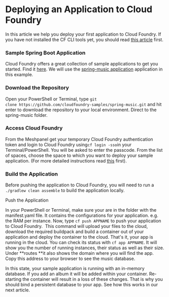 # Deploying an Application to Cloud Foundry

In this article we help you deploy your first application to Cloud Foundry. If you have not installed the CF CLI tools yet, you should read [this article](https://support.meshcloud.io/hc/en-us/categories/115000588869-Getting-Started) first.

### Sample Spring Boot Application

Cloud Foundry offers a great collection of sample applications to get you started. Find it [here](https://github.com/cloudfoundry-samples). We will use the [spring-music application](https://github.com/cloudfoundry-samples/spring-music) application in this example.

### Download the Repository

Open your PowerShell or Terminal, type `git clone https://github.com/cloudfoundry-samples/spring-music.git` and hit enter to download the repository to your local environment. Direct to the spring-music folder.

### Access Cloud Foundry

From the Meshpanel get your temporary Cloud Foundry authentication token and login to Cloud Foundry using`cf login -sso`in your Terminal/PowerShell. You will be asked to enter the passcode. From the list of spaces, choose the space to which you want to deploy your sample application. \(For more detailed instructions read [this](https://support.meshcloud.io/hc/en-us/articles/115003198625-Getting-Started-Cloud-Foundry-CLI-Access) first\).

### Build the Application

Before pushing the application to Cloud Foundry, you will need to run a `./gradlew clean assemble` to build the application locally.

Push the Application

In your PowerShell or Terminal, make sure your are in the folder with the manifest.yaml file. It contains the configurations for your application. e.g. the RAM per instance. Now, type `cf push APPNAME` to push your application to Cloud Foundry.  This command will upload your files to the cloud, download the required buildpack and build a container out of your application and deploy the container to the cloud. That's it, your app is running in the cloud. You can check its status with `cf app APPNAME`. It will show you the number of running instances, their status as well as their size. Under **routes **it also shows the domain where you will find the app. Copy this address to your browser to see the music database. 

In this state, your sample application is running with an in-memory database. If you add an album it will be added within your container. Re-starting the container will result in a loss of these changes. That is why you should bind a persistent database to your app. See how this works in our next article.



